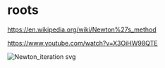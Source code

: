 # roots

https://en.wikipedia.org/wiki/Newton%27s_method

https://www.youtube.com/watch?v=X3OiHW98QTE


![Newton_iteration svg](https://user-images.githubusercontent.com/75379917/165174890-d34e5e92-0b17-450e-9820-7c44f00dde8b.png)
